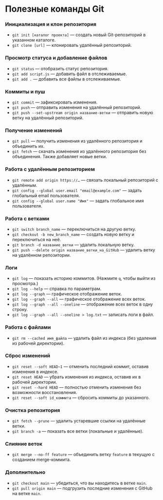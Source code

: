 # Полезные команды Git


### Инициализация и клон репозитория
- `git init [каталог проекта]` — создать новый Git-репозиторий в указанном каталоге.
- `git clone [url]` — клонировать удалённый репозиторий.

### Просмотр статуса и добавление файлов
- `git status` — отобразить статус репозитория.
- `git add script.js` — добавить файл в отслеживаемые.
- `git add .` — добавить все файлы в отслеживаемые.

### Коммиты и пуш
- `git commit` — зафиксировать изменения.
- `git push` — отправить изменения на удалённый репозиторий.
- `git push --set-upstream origin название-ветки` — отправить новую ветку на удалённый репозиторий.

### Получение изменений
- `git pull` — получить изменения из удалённого репозитория и объединить их.
- `git fetch` — скачать изменения из удалённого репозитория без объединения. Также добавляет новые ветки.

### Работа с удалённым репозиторием
- `git remote add origin https://…` — связать локальный репозиторий с удалённым.
- `git config --global user.email "email@example.com"` — задать глобальный email пользователя.
- `git config --global user.name "Имя"` — задать глобальное имя пользователя.

### Работа с ветками
- `git switch branch_name` — переключиться на другую ветку.
- `git checkout -b new_branch_name` — создать новую ветку и переключиться на неё.
- `git branch -d название_ветки` — удалить локальную ветку.
- `git push --delete origin название_ветки_на_GitHub` — удалить ветку на удалённом репозитории.

### Логи
- `git log` — показать историю коммитов. (Нажмите `q`, чтобы выйти из просмотра.)
- `git log --help` — справка по параметрам.
- `git log --graph` — графическое отображение веток.
- `git log --graph --all` — графическое отображение всех веток.
- `git log --graph --all --oneline` — отображение всех веток в одну строку.
- `git log --graph --all --oneline > log.txt` — записать логи в файл.

### Работа с файлами
- `git rm --cached имя_файла` — удалить файл из индекса (без удаления из рабочей директории).

### Сброс изменений
- `git reset --soft HEAD~1` — отменить последний коммит, оставив изменения в индексе.
- `git reset HEAD` — убрать изменения из индекса, оставив их в рабочей директории.
- `git reset --hard HEAD` — полностью отменить изменения без возможности восстановления.
- `git reset --soft id_коммита` — сбросить коммиты до указанного.

### Очистка репозитория
- `git fetch --prune` — удалить устаревшие ссылки на удалённые ветки.
- `git branch -a` — показать все ветки (локальные и удалённые).

### Слияние веток
- `git merge --no-ff feature` — объединить ветку `feature` в текущую с созданием merge-коммита.

### Дополнительно
- `git checkout main` — убедиться, что вы находитесь в ветке `main`.
- `git pull origin main` — подгрузить последние изменения с GitHub на ветке `main`.

